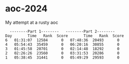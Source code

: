 # aoc-2024
My attempt at a rusty aoc

      --------Part 1--------   --------Part 2--------
    Day       Time   Rank  Score       Time   Rank  Score
    6   01:31:07  12584      0   07:48:36  20493      0
    4   05:54:43  35459      0   06:20:16  30855      0
    3   01:45:58  20701      0   02:14:48  18292      0
    2   02:26:26  23560      0   03:31:53  20286      0
    1   05:38:45  31441      0   05:49:29  29593      0
